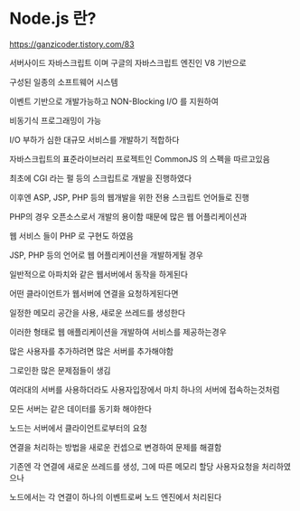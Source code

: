 # Node.js 란?
https://ganzicoder.tistory.com/83

서버사이드 자바스크립트 이며 구글의 자바스크립트 엔진인 V8 기반으로

구성된 일종의 소프트웨어 시스템

 

이벤트 기반으로 개발가능하고 NON-Blocking I/O 를 지원하여

비동기식 프로그래밍이 가능

I/O 부하가 심한 대규모 서비스를 개발하기 적합하다

자바스크립트의 표준라이브러리 프로젝트인 CommonJS 의 스펙을 따르고있음

 

최초에 CGI 라는 펄 등의 스크립트로 개발을 진행하였다

이후엔 ASP, JSP, PHP 등의 웹개발을 위한 전용 스크립트 언어들로 진행

PHP의 경우 오픈소스로서 개발의 용이함 때문에 많은 웹 어플리케이션과 

웹 서비스 들이 PHP 로 구현도 하였음

 

JSP, PHP 등의 언어로 웹 어플리케이션을 개발하게될 경우

일반적으로 아파치와 같은 웹서버에서 동작을 하게된다

어떤 클라이언트가 웹서버에 연결을 요청하게된다면

일정한 메모리 공간을 사용, 새로운 쓰레드를 생성한다

이러한 형태로 웹 애플리케이션을 개발하여 서비스를 제공하는경우

많은 사용자를 추가하려면 많은 서버를 추가해야함

그로인한 많은 문제점들이 생김

여러대의 서버를 사용하더라도 사용자입장에서 마치 하나의 서버에 접속하는것처럼

모든 서버는 같은 데이터를 동기화 해야한다

 

노드는 서버에서 클라이언트로부터의 요청 

연결을 처리하는 방법을 새로운 컨셉으로 변경하여 문제를 해결함

기존엔 각 연결에 새로운 쓰레드를 생성, 그에 따른 메모리 할당 사용자요청을 처리하였으나

노드에서는 각 연결이 하나의 이벤트로써 노드 엔진에서 처리된다